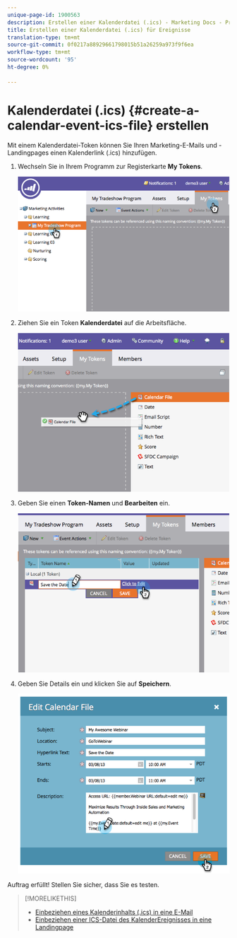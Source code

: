 ```yaml
---
unique-page-id: 1900563
description: Erstellen einer Kalenderdatei (.ics) - Marketing Docs - Produktdokumentation
title: Erstellen einer Kalenderdatei (.ics) für Ereignisse
translation-type: tm+mt
source-git-commit: 0f0217a88929661798015b51a26259a973f9f6ea
workflow-type: tm+mt
source-wordcount: '95'
ht-degree: 0%

---
```



# Kalenderdatei (.ics) {#create-a-calendar-event-ics-file} erstellen

Mit einem Kalenderdatei-Token können Sie Ihren Marketing-E-Mails und -Landingpages einen Kalenderlink (.ics) hinzufügen.

1. Wechseln Sie in Ihrem Programm zur Registerkarte **My Tokens**.

   ![](assets/image2014-9-11-15-3a33-3a27.png)

1. Ziehen Sie ein Token **Kalenderdatei** auf die Arbeitsfläche.

   ![](assets/image2014-9-11-15-3a34-3a0.png)

1. Geben Sie einen **Token-Namen** und **Bearbeiten** ein.

   ![](assets/image2014-9-11-15-3a34-3a10.png)

1. Geben Sie Details ein und klicken Sie auf **Speichern**.

   ![](assets/image2014-9-11-15-3a34-3a16.png)

Auftrag erfüllt! Stellen Sie sicher, dass Sie es testen.

>[!MORELIKETHIS]
>
>* [Einbeziehen eines Kalenderinhalts (.ics) in eine E-Mail](/help/marketo/product-docs/email-marketing/general/functions-in-the-editor/include-a-calendar-event-ics-in-an-email.md)
>* [Einbeziehen einer ICS-Datei des KalenderEreignisses in eine Landingpage](/help/marketo/product-docs/demand-generation/landing-pages/personalizing-landing-pages/include-a-calendar-event-ics-file-in-a-landing-page.md)


